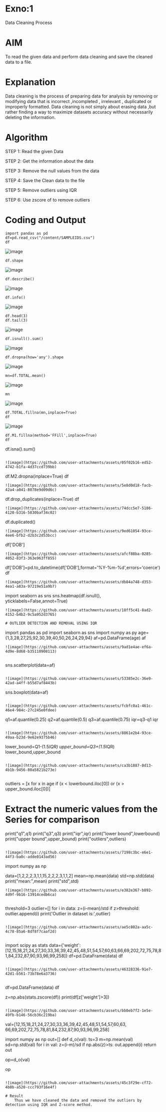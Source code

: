# Exno:1
Data Cleaning Process

# AIM
To read the given data and perform data cleaning and save the cleaned data to a file.

# Explanation
Data cleaning is the process of preparing data for analysis by removing or modifying data that is incorrect ,incompleted , irrelevant , duplicated or improperly formatted. Data cleaning is not simply about erasing data ,but rather finding a way to maximize datasets accuracy without necessarily deleting the information.

# Algorithm
STEP 1: Read the given Data

STEP 2: Get the information about the data

STEP 3: Remove the null values from the data

STEP 4: Save the Clean data to the file

STEP 5: Remove outliers using IQR

STEP 6: Use zscore of to remove outliers

# Coding and Output
```
import pandas as pd
df=pd.read_csv("/content/SAMPLEIDS.csv")
df
```
![image](https://github.com/user-attachments/assets/b5b44c4b-4108-46a0-bc78-65a1d0a2d6da)

```
df.shape
```
![image](https://github.com/user-attachments/assets/593e367f-0789-4160-bcc9-1056afd90262)

```
df.describe()
```
![image](https://github.com/user-attachments/assets/ccb4e728-a07d-4a4a-a86c-57afbe89b834)

```
df.info()
```
![image](https://github.com/user-attachments/assets/f400d3f2-d94f-489b-9f68-79dd7f74d046)

```
df.head(3)
df.tail(3)
```
![image](https://github.com/user-attachments/assets/c7dcb1ed-2977-48d7-8a4a-82a116202f52)
```
df.isnull().sum()
```
![image](https://github.com/user-attachments/assets/3c4564f5-273a-4df8-8093-50052c32e054)
```
df.dropna(how='any').shape
```
![image](https://github.com/user-attachments/assets/ae7c08ad-7fea-48e9-be18-12dfb71b1c5d)
```
mn=df.TOTAL.mean()
```
![image](https://github.com/user-attachments/assets/dd560c24-2836-4581-bd30-6bd26800883e)
```
mn
```
![image](https://github.com/user-attachments/assets/8adb0353-1b5c-429b-8cef-bca6e5585841)

```
df.TOTAL.fillna(mn,inplace=True)
df
```
![image](https://github.com/user-attachments/assets/e7ee36e9-2e34-4b22-9881-240d65ac864d)
```
df.M1.fillna(method='FFill',inplace=True)
df
```
df.isna().sum()
```

![image](https://github.com/user-attachments/assets/05f02b16-ed52-4742-b1fa-4d37ccd739bb)
```
df.M2.dropna(inplace=True)
df
```
![image](https://github.com/user-attachments/assets/5e8d0d18-facb-42a4-a041-8078e9d09d6c)
```
df.drop_duplicates(inplace=True)
df
```
![image](https://github.com/user-attachments/assets/74dcc5e7-5186-4120-b316-5830baf34c02)
```
df.duplicated()
```
![image](https://github.com/user-attachments/assets/9ed61054-93ce-4ee6-bfb2-d2b3c2d53bcc)
```
df['DOB']
```
![image](https://github.com/user-attachments/assets/afcf88ba-0285-4052-83f3-363e963ff855)
```
df['DOB']=pd.to_datetime(df['DOB'],format='%Y-%m-%d',errors='coerce')
df
```
![image](https://github.com/user-attachments/assets/db84a748-d353-4ea1-a83a-97219e51a9b7)
```
import seaborn as sns
sns.heatmap(df.isnull(), yticklabels=False,annot=True)
```
![image](https://github.com/user-attachments/assets/18ff5c41-8ad2-4152-b4b2-9c5a952d3765)

# OUTLIER DETECTION AND REMOVAL USING IQR

```
import pandas as pd
import seaborn as sns
import numpy as py
age={1,3,28,27,25,92,30,39,40,50,26,24,29,94}
af=pd.DataFrame(age)
af
```
![image](https://github.com/user-attachments/assets/9ad1e4ae-ef6a-4d9e-8d68-b35110908113)


```
sns.scatterplot(data=af)

```

![image](https://github.com/user-attachments/assets/53385e2c-36e9-42ad-a4ff-b55d7af8443b)

```
sns.boxplot(data=af)
```

![image](https://github.com/user-attachments/assets/fcbfc0a1-461c-46e4-984c-27c245e0fdee)

```
q1=af.quantile(0.25)
q2=af.quantile(0.5)
q3=af.quantile(0.75)
iqr=q3-q1
iqr
```

![image](https://github.com/user-attachments/assets/8861e2b4-93ce-49aa-b23d-9e62e9375b46)

```
lower_bound=Q1-(1.5*IQR)
upper_bound=Q3+(1.5*IQR)
lower_bound,upper_bound
```

![image](https://github.com/user-attachments/assets/ca3b1887-0d13-4b1b-9456-80a5821b273e)


```
outliers = [x for x in age if (x < lowerbound.iloc[0]) or (x > upper_bound.iloc[0])]
# Extract the numeric values from the Series for comparison
print("q1",q1)
print("q3",q3)
print("iqr",iqr)
print("lower bound",lowerbound)
print("upper bound",upper_bound)
print("outliers",outliers)
```

![image](https://github.com/user-attachments/assets/7198c3bc-e6e1-44f3-ba0c-adde0143ad56)

```
import numpy as np

data=[1,2,2,2,3,1,1,15,2,2,2,3,1,1,2]
mean=np.mean(data)
std=np.std(data)
print("mean:",mean)
print("std",std)
```
![image](https://github.com/user-attachments/assets/e382e367-b892-4d9f-9b16-13914cedb6ca)


```
threshold=3
outlier=[]
for i in data:
  z=(i-mean)/std
  if z>threshold:
    outlier.append(i)
    print('Outlier in dataset is:',outlier)
```

![image](https://github.com/user-attachments/assets/ae5c802a-aa5c-4c78-85a6-8df8f7caaf2d)


```
import scipy as stats
data={'weight':[12,15,18,21,24,27,30,33,36,39,42,45,48,51,54,57,60,63,66,69,202,72,75,78,81,84,232,87,90,93,96,99,258]}
df=pd.DataFrame(data)
df

```

![image](https://github.com/user-attachments/assets/46328336-91e7-42d1-b561-73b78e6a3736)


```
df=pd.DataFrame(data)
df

z=np.abs(stats.zscore(df))
print(df[z['weight']>3])
```

![image](https://github.com/user-attachments/assets/bb0eb7f2-1e5e-49fb-b146-56cb36c219ba)
```
val=[12,15,18,21,24,27,30,33,36,39,42,45,48,51,54,57,60,63,
                66,69,202,72,75,78,81,84,232,87,90,93,96,99,258]

import numpy as np
out=[]
def d_o(val):
  ts=3
  m=np.mean(val)
  sd=np.std(val)
  for i in val:
    z=(i-m)/sd
    if np.abs(z)>ts:
      out.append(i)
  return out

op=d_o(val)

op
```

![image](https://github.com/user-attachments/assets/45c3f29e-cf72-4b0b-a520-ccc793f16e4f)

# Result
    Thus we have cleaned the data and removed the outliers by detection using IQR and Z-score method.
